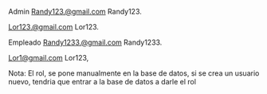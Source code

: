 Admin
Randy123.@gmail.com
Randy123.

Lor123.@gmail.com
Lor123.


Empleado
Randy1233.@gmail.com
Randy1233.

Lor1@gmail.com
Lor123,


Nota:
El rol, se pone manualmente en la base de datos, si se crea un usuario nuevo, tendria que entrar a la base de datos a darle el rol
